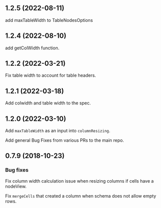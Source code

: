 ## 1.2.5 (2022-08-11)

add maxTableWidth to TableNodesOptions

## 1.2.4 (2022-08-10)

add getColWidth function.

## 1.2.2 (2022-03-21)

Fix table width to account for table headers.

## 1.2.1 (2022-03-18)

Add colwidth and table width to the spec.

## 1.2.0 (2022-03-10)

Add `maxTableWidth` as an input into `columnResizing`.

Add general Bug Fixes from various PRs to the main repo.


## 0.7.9 (2018-10-23)

### Bug fixes

Fix column width calculation issue when resizing columns if cells have a nodeView.

Fix `mergeCells` that created a column when schema does not allow empty rows.